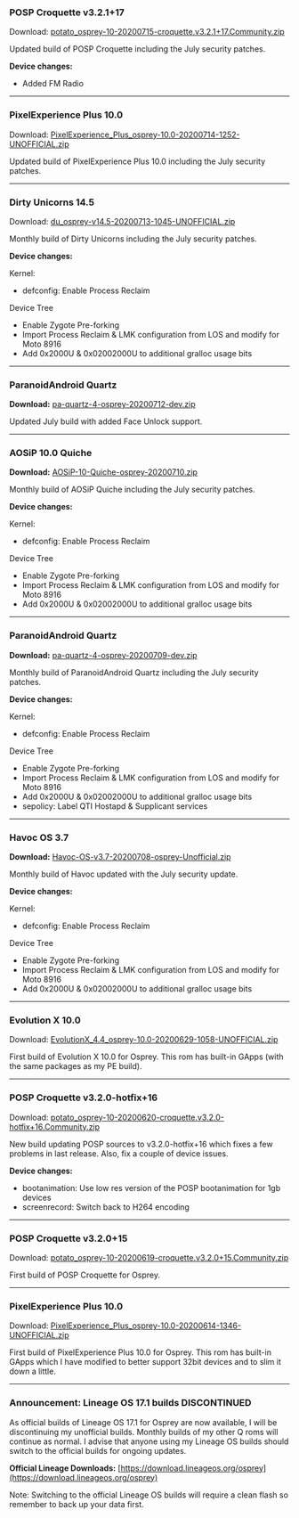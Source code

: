 ### POSP Croquette v3.2.1+17

Download: [potato_osprey-10-20200715-croquette.v3.2.1+17.Community.zip](https://sourceforge.net/projects/chil360-android/files/potato-ten/osprey/potato_osprey-10-20200715-croquette.v3.2.1+17.Community.zip/download)

Updated build of POSP Croquette including the July security patches.

**Device changes:**

  - Added FM Radio

<hr>

### PixelExperience Plus 10.0

Download: [PixelExperience_Plus_osprey-10.0-20200714-1252-UNOFFICIAL.zip](https://sourceforge.net/projects/chil360-android/files/pixel-ten/osprey/PixelExperience_Plus_osprey-10.0-20200714-1252-UNOFFICIAL.zip/download)

Updated build of PixelExperience Plus 10.0 including the July security patches.

<hr>

### Dirty Unicorns 14.5

Download: [du_osprey-v14.5-20200713-1045-UNOFFICIAL.zip](https://sourceforge.net/projects/chil360-android/files/du-14.x/osprey/du_osprey-v14.5-20200713-1045-UNOFFICIAL.zip/download)

Monthly build of Dirty Unicorns including the July security patches.

**Device changes:**

Kernel:
  - defconfig: Enable Process Reclaim

Device Tree
  - Enable Zygote Pre-forking
  - Import Process Reclaim & LMK configuration from LOS and modify for Moto 8916
  - Add 0x2000U & 0x02002000U to additional gralloc usage bits

<hr>

### ParanoidAndroid Quartz

**Download:** [pa-quartz-4-osprey-20200712-dev.zip](https://sourceforge.net/projects/chil360-android/files/pa-quartz/osprey/pa-quartz-4-osprey-20200712-dev.zip/download)

Updated July build with added Face Unlock support.

<hr>

### AOSiP 10.0 Quiche

**Download:** [AOSiP-10-Quiche-osprey-20200710.zip](https://sourceforge.net/projects/chil360-android/files/aosip-10.0/osprey/AOSiP-10-Quiche-osprey-20200710.zip/download)

Monthly build of AOSiP Quiche including the July security patches.

**Device changes:**

Kernel:
  - defconfig: Enable Process Reclaim

Device Tree
  - Enable Zygote Pre-forking
  - Import Process Reclaim & LMK configuration from LOS and modify for Moto 8916
  - Add 0x2000U & 0x02002000U to additional gralloc usage bits

<hr>

### ParanoidAndroid Quartz

**Download:** [pa-quartz-4-osprey-20200709-dev.zip](https://sourceforge.net/projects/chil360-android/files/pa-quartz/osprey/pa-quartz-4-osprey-20200709-dev.zip/download)

Monthly build of ParanoidAndroid Quartz including the July security patches.

**Device changes:**

Kernel:
  - defconfig: Enable Process Reclaim

Device Tree
  - Enable Zygote Pre-forking
  - Import Process Reclaim & LMK configuration from LOS and modify for Moto 8916
  - Add 0x2000U & 0x02002000U to additional gralloc usage bits
  - sepolicy: Label QTI Hostapd & Supplicant services

<hr>

### Havoc OS 3.7

**Download:** [Havoc-OS-v3.7-20200708-osprey-Unofficial.zip](https://sourceforge.net/projects/chil360-android/files/havoc-3.x/osprey/Havoc-OS-v3.7-20200708-osprey-Unofficial.zip/download)

Monthly build of Havoc updated with the July security update.
 
**Device changes:**

Kernel:
  - defconfig: Enable Process Reclaim

Device Tree
  - Enable Zygote Pre-forking
  - Import Process Reclaim & LMK configuration from LOS and modify for Moto 8916
  - Add 0x2000U & 0x02002000U to additional gralloc usage bits

<hr>

### Evolution X 10.0

Download: [EvolutionX_4.4_osprey-10.0-20200629-1058-UNOFFICIAL.zip](https://sourceforge.net/projects/chil360-android/files/evo-ten/osprey/EvolutionX_4.4_osprey-10.0-20200629-1058-UNOFFICIAL.zip/download)

First build of Evolution X 10.0 for Osprey. This rom has built-in GApps (with the same packages as my PE build).

<hr>

### POSP Croquette v3.2.0-hotfix+16

Download: [potato_osprey-10-20200620-croquette.v3.2.0-hotfix+16.Community.zip](https://sourceforge.net/projects/chil360-android/files/potato-ten/osprey/potato_osprey-10-20200620-croquette.v3.2.0-hotfix+16.Community.zip/download)

New build updating POSP sources to v3.2.0-hotfix+16 which fixes a few problems in last release. Also, fix a couple of device issues.

**Device changes:**
  - bootanimation: Use low res version of the POSP bootanimation for 1gb devices
  - screenrecord: Switch back to H264 encoding

<hr>

### POSP Croquette v3.2.0+15

Download: [potato_osprey-10-20200619-croquette.v3.2.0+15.Community.zip](https://sourceforge.net/projects/chil360-android/files/potato-ten/osprey/potato_osprey-10-20200619-croquette.v3.2.0+15.Community.zip/download)

First build of POSP Croquette for Osprey.

<hr>

### PixelExperience Plus 10.0

Download: [PixelExperience_Plus_osprey-10.0-20200614-1346-UNOFFICIAL.zip](https://sourceforge.net/projects/chil360-android/files/pixel-ten/osprey/PixelExperience_Plus_osprey-10.0-20200614-1346-UNOFFICIAL.zip/download)

First build of PixelExperience Plus 10.0 for Osprey. This rom has built-in GApps which I have modified to better support 32bit devices and to slim it down a little.

<hr>

### Announcement: Lineage OS 17.1 builds DISCONTINUED

As official builds of Lineage OS 17.1 for Osprey are now available, I will be discontinuing my unofficial builds. Monthly builds of my other Q roms will continue as normal.
I advise that anyone using my Lineage OS builds should switch to the official builds for ongoing updates.

**Official Lineage Downloads:** [https://download.lineageos.org/osprey](https://download.lineageos.org/osprey)

Note: Switching to the official Lineage OS builds will require a clean flash so remember to back up your data first.

